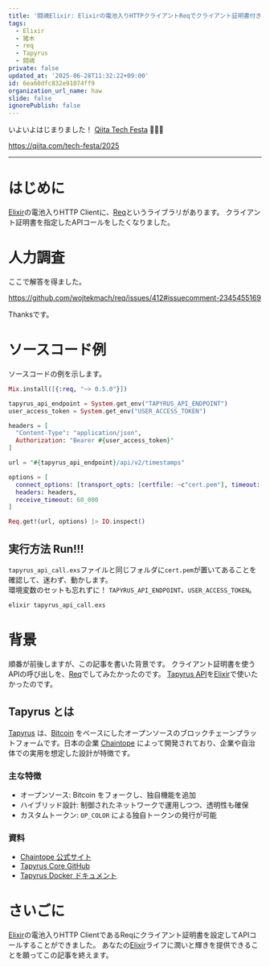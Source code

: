```yaml
---
title: '闘魂Elixir: Elixirの電池入りHTTPクライアントReqでクライアント証明書付きAPIコールを試す（Tapyrus API編）'
tags:
  - Elixir
  - 猪木
  - req
  - Tapyrus
  - 闘魂
private: false
updated_at: '2025-06-28T11:32:22+09:00'
id: 6ea60dfc832e91074ff9
organization_url_name: haw
slide: false
ignorePublish: false
---
```

いよいよはじまりました！
[Qiita Tech Festa](https://qiita.com/tech-festa/2025) :tada::tada::tada: 

https://qiita.com/tech-festa/2025

---

# はじめに

[Elixir](https://elixir-lang.org/)の電池入りHTTP Clientに、[Req](https://github.com/wojtekmach/req)というライブラリがあります。
クライアント証明書を指定したAPIコールをしたくなりました。

# 人力調査

ここで解答を得ました。

https://github.com/wojtekmach/req/issues/412#issuecomment-2345455169

Thanksです。

# ソースコード例

ソースコードの例を示します。

```elixir:tapyrus_api_call.exs
Mix.install([{:req, "~> 0.5.0"}])

tapyrus_api_endpoint = System.get_env("TAPYRUS_API_ENDPOINT")
user_access_token = System.get_env("USER_ACCESS_TOKEN")

headers = [
  "Content-Type": "application/json",
  Authorization: "Bearer #{user_access_token}"
]

url = "#{tapyrus_api_endpoint}/api/v2/timestamps"

options = [
  connect_options: [transport_opts: [certfile: ~c"cert.pem"], timeout: 60_000],
  headers: headers,
  receive_timeout: 60_000
]

Req.get!(url, options) |> IO.inspect()
```



## 実行方法 Run!!!

`tapyrus_api_call.exs`ファイルと同じフォルダに`cert.pem`が置いてあることを確認して、迷わず、動かします。  
環境変数のセットも忘れずに！ `TAPYRUS_API_ENDPOINT`、`USER_ACCESS_TOKEN`。  

```bash
elixir tapyrus_api_call.exs
```

# 背景

順番が前後しますが、この記事を書いた背景です。
クライアント証明書を使うAPIの呼び出しを、[Req](https://github.com/wojtekmach/req)でしてみたかったのです。
[Tapyrus API](https://doc.api.tapyrus.chaintope.com/)を[Elixir](https://elixir-lang.org/)で使いたかったのです。

## Tapyrus とは

[Tapyrus](https://github.com/chaintope/tapyrus-core) は、[Bitcoin](https://bitcoin.org/) をベースにしたオープンソースのブロックチェーンプラットフォームです。日本の企業 [Chaintope](https://www.chaintope.com/) によって開発されており、企業や自治体での実用を想定した設計が特徴です。

### 主な特徴

- オープンソース: Bitcoin をフォークし、独自機能を追加
- ハイブリッド設計: 制御されたネットワークで運用しつつ、透明性も確保
- カスタムトークン: `OP_COLOR` による独自トークンの発行が可能

### 資料

- [Chaintope 公式サイト](https://www.chaintope.com/)
- [Tapyrus Core GitHub](https://github.com/chaintope/tapyrus-core)
- [Tapyrus Docker ドキュメント](https://github.com/chaintope/tapyrus-core/blob/master/doc/docker_image.md)

# さいごに

[Elixir](https://elixir-lang.org/)の電池入りHTTP ClientであるReqにクライアント証明書を設定してAPIコールすることができました。
あなたの[Elixir](https://elixir-lang.org/)ライフに潤いと輝きを提供できることを願ってこの記事を終えます。
